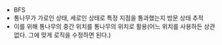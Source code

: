 - BFS
- 통나무가 가로인 상태, 세로인 상태로 특정 지점을 통과했는지 방문 상태 추적
- 이를 위해 통나무의 중간 위치를 통나무의 위치로 활용(어느 위치를 사용하든 상관없다. 그에 맞게 로직을 수정하면 된다.)
